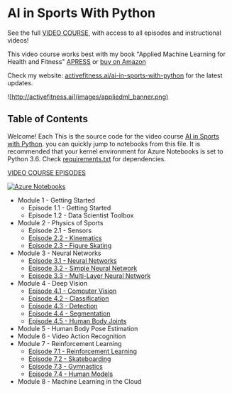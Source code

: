 # AI in Sports With Python

See the full [VIDEO COURSE](http://ai-learning.vhx.tv), with access to all episodes and instructional videos!

This video course works best with my book "Applied Machine Learning for Health and Fitness" [APRESS](https://www.apress.com/us/book/9781484257715) or [buy on Amazon](https://www.amazon.com/Applied-Machine-Learning-Health-Fitness/dp/1484257715)

Check my website: [activefitness.ai/ai-in-sports-with-python](http://activefitness.ai/ai-in-sports-with-python) for the latest updates.


![http://activefitness.ai](images/appliedml_banner.png)

## Table of Contents

Welcome! Each This is the source code for the video course [AI in Sports with Python](http://ai-learning.vhx.tv). you can quickly jump to notebooks from this file. It is recommended that your kernel environment for Azure Notebooks is set to Python 3.6. Check [requirements.txt](requirements.txt) for dependencies.

 [VIDEO COURSE EPISODES](http://ai-learning.vhx.tv)

 [![Azure Notebooks](https://notebooks.azure.com/launch.png)](https://notebooks.azure.com/kevin-ashley/projects/ai-in-sports)

- Module 1 - Getting Started
    - Episode 1.1 - Getting Started
    - Episode 1.2 - Data Scientist Toolbox
- Module 2 - Physics of Sports
    - Episode 2.1 - Sensors
    - [Episode 2.2 - Kinematics](4_Kinematics.ipynb)
    - [Episode 2.3 - Figure Skating](5_FigureSkating.ipynb)
- Module 3 - Neural Networks
    - [Episode 3.1 - Neural Networks](3.1_NeuralNetworks.ipynb)
    - [Episode 3.2 - Simple Neural Network](3.2_SimpleNeuralNetwork.ipynb)
    - [Episode 3.3 - Multi-Layer Neural Network](3.3_Multi-LayerNetworks.ipynb)
- Module 4 - Deep Vision
    - [Episode 4.1 - Computer Vision](4.1_ComputerVision.ipynb)
    - [Episode 4.2 - Classification](4.2_Classification.ipynb)
    - [Episode 4.3 - Detection](4.3_Detection.ipynb)
    - [Episode 4.4 - Segmentation](4.4_Segmentation.ipynb)
    - [Episode 4.5 - Human Body Joints](4.5_HumanBodyJoints.ipynb)
- Module 5 - Human Body Pose Estimation
- Module 6 - Video Action Recognition 
- Module 7  - Reinforcement Learning
    - [Episode 7.1 - Reinforcement Learning](7.1_ReinforcementLearning.ipynb)
    - [Episode 7.2 - Skateboarding](7.2_Skateboarding.ipynb)
    - [Episode 7.3 - Gymnastics](7.3_Gymnastics.ipynb)
    - [Episode 7.4 - Human Models](7.4_HumanModels.ipynb)
- Module 8 - Machine Learning in the Cloud
